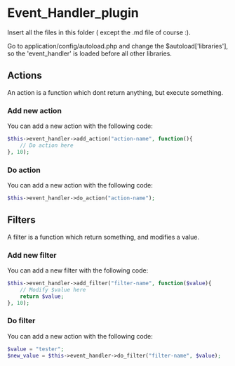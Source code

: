 # Event_Handler_plugin
Insert all the files in this folder ( except the .md file of course :).

Go to application/config/autoload.php and change the $autoload['libraries'], so the 'event_handler' is loaded before all other libraries.

## Actions
An action is a function which dont return anything, but execute something.

### Add new action
You can add a new action with the following code:
```php
$this->event_handler->add_action("action-name", function(){
	// Do action here
}, 10);
```

### Do action
You can add a new action with the following code:
```php
$this->event_handler->do_action("action-name");
```

## Filters
A filter is a function which return something, and modifies a value.

### Add new filter
You can add a new filter with the following code:
```php
$this->event_handler->add_filter("filter-name", function($value){
	// Modify $value here
	return $value;
}, 10);
```

### Do filter
You can add a new action with the following code:
```php
$value = "tester";
$new_value = $this->event_handler->do_filter("filter-name", $value);
```

